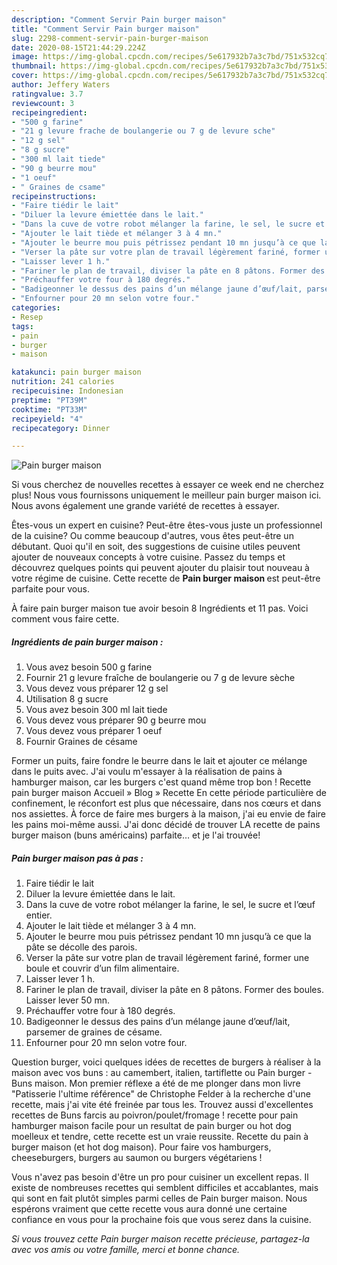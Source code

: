 ```yaml
---
description: "Comment Servir Pain burger maison"
title: "Comment Servir Pain burger maison"
slug: 2298-comment-servir-pain-burger-maison
date: 2020-08-15T21:44:29.224Z
image: https://img-global.cpcdn.com/recipes/5e617932b7a3c7bd/751x532cq70/pain-burger-maison-photo-principale-de-la-recette.jpg
thumbnail: https://img-global.cpcdn.com/recipes/5e617932b7a3c7bd/751x532cq70/pain-burger-maison-photo-principale-de-la-recette.jpg
cover: https://img-global.cpcdn.com/recipes/5e617932b7a3c7bd/751x532cq70/pain-burger-maison-photo-principale-de-la-recette.jpg
author: Jeffery Waters
ratingvalue: 3.7
reviewcount: 3
recipeingredient:
- "500 g farine"
- "21 g levure frache de boulangerie ou 7 g de levure sche"
- "12 g sel"
- "8 g sucre"
- "300 ml lait tiede"
- "90 g beurre mou"
- "1 oeuf"
- " Graines de csame"
recipeinstructions:
- "Faire tiédir le lait"
- "Diluer la levure émiettée dans le lait."
- "Dans la cuve de votre robot mélanger la farine, le sel, le sucre et l’œuf entier."
- "Ajouter le lait tiède et mélanger 3 à 4 mn."
- "Ajouter le beurre mou puis pétrissez pendant 10 mn jusqu’à ce que la pâte se décolle des parois."
- "Verser la pâte sur votre plan de travail légèrement fariné, former une boule et couvrir d’un film alimentaire."
- "Laisser lever 1 h."
- "Fariner le plan de travail, diviser la pâte en 8 pâtons. Former des boules. Laisser lever 50 mn."
- "Préchauffer votre four à 180 degrés."
- "Badigeonner le dessus des pains d’un mélange jaune d’œuf/lait, parsemer de graines de césame."
- "Enfourner pour 20 mn selon votre four."
categories:
- Resep
tags:
- pain
- burger
- maison

katakunci: pain burger maison 
nutrition: 241 calories
recipecuisine: Indonesian
preptime: "PT39M"
cooktime: "PT33M"
recipeyield: "4"
recipecategory: Dinner

---
```



![Pain burger maison](https://img-global.cpcdn.com/recipes/5e617932b7a3c7bd/751x532cq70/pain-burger-maison-photo-principale-de-la-recette.jpg)

Si vous cherchez de nouvelles recettes à essayer ce week end ne cherchez plus! Nous vous fournissons uniquement le meilleur pain burger maison ici. Nous avons également une grande variété de recettes à essayer.

Êtes-vous un expert en cuisine? Peut-être êtes-vous juste un professionnel de la cuisine? Ou comme beaucoup d'autres, vous êtes peut-être un débutant. Quoi qu'il en soit, des suggestions de cuisine utiles peuvent ajouter de nouveaux concepts à votre cuisine. Passez du temps et découvrez quelques points qui peuvent ajouter du plaisir tout nouveau à votre régime de cuisine. Cette recette de <strong> Pain burger maison </strong> est peut-être parfaite pour vous.

<!--inarticleads1-->

À faire pain burger maison tue avoir besoin 8 Ingrédients et 11 pas. Voici comment vous faire cette.

##### Ingrédients de pain burger maison :

1. Vous avez besoin 500 g farine
1. Fournir 21 g levure fraîche de boulangerie ou 7 g de levure sèche
1. Vous devez vous préparer 12 g sel
1. Utilisation 8 g sucre
1. Vous avez besoin 300 ml lait tiede
1. Vous devez vous préparer 90 g beurre mou
1. Vous devez vous préparer 1 oeuf
1. Fournir  Graines de césame


Former un puits, faire fondre le beurre dans le lait et ajouter ce mélange dans le puits avec. J&#39;ai voulu m&#39;essayer à la réalisation de pains à hamburger maison, car les burgers c&#39;est quand même trop bon ! Recette pain burger maison Accueil » Blog » Recette En cette période particulière de confinement, le réconfort est plus que nécessaire, dans nos cœurs et dans nos assiettes. À force de faire mes burgers à la maison, j&#39;ai eu envie de faire les pains moi-même aussi. J&#39;ai donc décidé de trouver LA recette de pains burger maison (buns américains) parfaite… et je l&#39;ai trouvée! 

<!--inarticleads2-->

##### Pain burger maison pas à pas :

1. Faire tiédir le lait
1. Diluer la levure émiettée dans le lait.
1. Dans la cuve de votre robot mélanger la farine, le sel, le sucre et l’œuf entier.
1. Ajouter le lait tiède et mélanger 3 à 4 mn.
1. Ajouter le beurre mou puis pétrissez pendant 10 mn jusqu’à ce que la pâte se décolle des parois.
1. Verser la pâte sur votre plan de travail légèrement fariné, former une boule et couvrir d’un film alimentaire.
1. Laisser lever 1 h.
1. Fariner le plan de travail, diviser la pâte en 8 pâtons. Former des boules. Laisser lever 50 mn.
1. Préchauffer votre four à 180 degrés.
1. Badigeonner le dessus des pains d’un mélange jaune d’œuf/lait, parsemer de graines de césame.
1. Enfourner pour 20 mn selon votre four.


Question burger, voici quelques idées de recettes de burgers à réaliser à la maison avec vos buns : au camembert, italien, tartiflette ou Pain burger - Buns maison. Mon premier réflexe a été de me plonger dans mon livre &#34;Patisserie l&#39;ultime référence&#34; de Christophe Felder à la recherche d&#39;une recette, mais j&#39;ai vite été freinée par tous les. Trouvez aussi d&#39;excellentes recettes de Buns farcis au poivron/poulet/fromage ! recette pour pain hamburger maison facile pour un resultat de pain burger ou hot dog moelleux et tendre, cette recette est un vraie reussite. Recette du pain à burger maison (et hot dog maison). Pour faire vos hamburgers, cheeseburgers, burgers au saumon ou burgers végétariens ! 

<!--inarticleads1-->

<p>
Vous n'avez pas besoin d'être un pro pour cuisiner un excellent repas. Il existe de nombreuses recettes qui semblent difficiles et accablantes, mais qui sont en fait plutôt simples parmi celles de Pain burger maison. Nous espérons vraiment que cette recette vous aura donné une certaine confiance en vous pour la prochaine fois que vous serez dans la cuisine.
</p>

<p>
<i>Si vous trouvez cette Pain burger maison recette précieuse, partagez-la avec vos amis ou votre famille, merci et bonne chance.</i>
</p>
